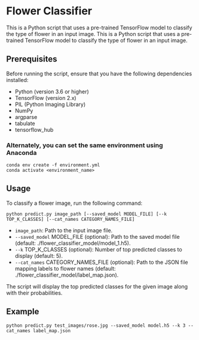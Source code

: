 # Flower Classifier

This is a Python script that uses a pre-trained TensorFlow model to classify the type of flower in an input image. This is a Python script that uses a pre-trained TensorFlow model to classify the type of flower in an input image.

## Prerequisites

Before running the script, ensure that you have the following dependencies installed:

- Python (version 3.6 or higher)
- TensorFlow (version 2.x)
- PIL (Python Imaging Library)
- NumPy
- argparse
- tabulate
- tensorflow_hub

### Alternately, you can set the same environment using Anaconda

```shell
conda env create -f environment.yml
conda activate <environment_name>
```
## Usage

To classify a flower image, run the following command:

```shell
python predict.py image_path [--saved_model MODEL_FILE] [--k TOP_K_CLASSES] [--cat_names CATEGORY_NAMES_FILE]
```

* `image_path`: Path to the input image file.
* `--saved_model` MODEL_FILE (optional): Path to the saved model file (default: ./flower_classifier_model/model_1.h5).
* `--k` TOP_K_CLASSES (optional): Number of top predicted classes to display (default: 5).
* `--cat_names` CATEGORY_NAMES_FILE (optional): Path to the JSON file mapping labels to flower names (default: ./flower_classifier_model/label_map.json).

The script will display the top predicted classes for the given image along with their probabilities.

## Example

```shell
python predict.py test_images/rose.jpg --saved_model model.h5 --k 3 --cat_names label_map.json
```

